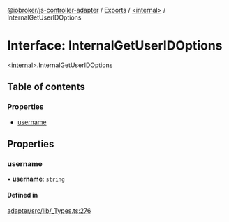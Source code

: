 [@iobroker/js-controller-adapter](../README.md) / [Exports](../modules.md) / [\<internal\>](../modules/internal_.md) / InternalGetUserIDOptions

# Interface: InternalGetUserIDOptions

[\<internal\>](../modules/internal_.md).InternalGetUserIDOptions

## Table of contents

### Properties

- [username](internal_.InternalGetUserIDOptions.md#username)

## Properties

### username

• **username**: `string`

#### Defined in

[adapter/src/lib/_Types.ts:276](https://github.com/ioBroker/ioBroker.js-controller/blob/8c44dc255583a0a0370d85b4262312bfd93bcdc8/packages/adapter/src/lib/_Types.ts#L276)
